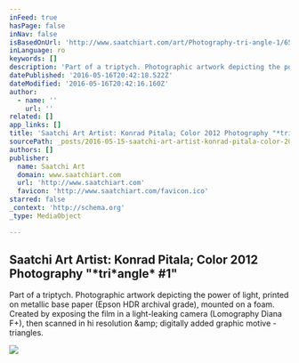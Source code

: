 ```yaml
---
inFeed: true
hasPage: false
inNav: false
isBasedOnUrl: 'http://www.saatchiart.com/art/Photography-tri-angle-1/658471/1802308/view'
inLanguage: ro
keywords: []
description: 'Part of a triptych. Photographic artwork depicting the power of light, printed on metallic base paper (Epson HDR archival grade), mounted on a foam. Created by exposing the film in a light-leaking camera (Lomography Diana F+), then scanned in hi resolution &amp; digitally added graphic motive - triangles.'
datePublished: '2016-05-16T20:42:18.522Z'
dateModified: '2016-05-16T20:42:16.160Z'
author:
  - name: ''
    url: ''
related: []
app_links: []
title: 'Saatchi Art Artist: Konrad Pitala; Color 2012 Photography "*tri*angle* #1"'
sourcePath: _posts/2016-05-15-saatchi-art-artist-konrad-pitala-color-2012-photography.md
authors: []
publisher:
  name: Saatchi Art
  domain: www.saatchiart.com
  url: 'http://www.saatchiart.com'
  favicon: 'http://www.saatchiart.com/favicon.ico'
starred: false
_context: 'http://schema.org'
_type: MediaObject

---
```

<article style=""><h1>Saatchi Art Artist: Konrad Pitala; Color 2012 Photography "*tri*angle* #1"</h1><p>Part of a triptych. Photographic artwork depicting the power of light, printed on metallic base paper (Epson HDR archival grade), mounted on a foam. Created by exposing the film in a light-leaking camera (Lomography Diana F+), then scanned in hi resolution &amp;amp; digitally added graphic motive - triangles.</p><img src="https://s3-us-west-2.amazonaws.com/the-grid-img/p/9211bca1834d7a0fca68b5f512cda4320c29562a.jpg" /></article>